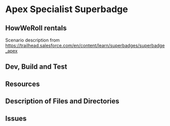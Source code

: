 # Apex Specialist Superbadge
## HowWeRoll rentals
Scenario description from https://trailhead.salesforce.com/en/content/learn/superbadges/superbadge_apex
## Dev, Build and Test

## Resources

## Description of Files and Directories

## Issues
